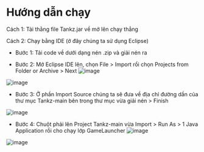 # Hướng dẫn chạy

Cách 1: Tải thằng file Tankz.jar về mở lên chạy thẳng

Cách 2: Chạy bằng IDE (ở đây chúng ta sử dụng Eclipse)

- Bước 1: Tải code về dưới dạng nén .zip và giải nén ra
     
- Bước 2: Mở Eclipse IDE lên, chọn File > Import rồi chọn Projects from Folder or Archive > Next
![image](https://user-images.githubusercontent.com/90743110/235816364-ceb3c5e9-5365-49aa-b564-d7bdb5caf247.png)
    
![image](https://user-images.githubusercontent.com/90743110/235816417-5030b48b-f5a6-48cc-8d31-e8bbc18b8376.png)
    
- Bước 3: Ở phần Import Source chúng ta sẽ đưa về địa chỉ đường dần của thư mục Tankz-main bên trong thư mục vừa giải nén > Finish
    
![image](https://user-images.githubusercontent.com/90743110/235816509-ab513d37-a873-47d9-9a52-7fd9377a87d5.png)
    
 - Bước 4: Chuột phải lên Project Tankz-main vừa Import > Run As > 1 Java Application rồi cho chạy lớp GameLauncher
![image](https://user-images.githubusercontent.com/90743110/235816533-beeee5fe-2046-4042-966b-a60bf2de0d00.png)
    
![image](https://user-images.githubusercontent.com/90743110/235816556-a298575e-996f-4008-9107-a9931b08c9d6.png) 

